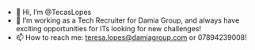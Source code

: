 - 👋 Hi, I’m @TecasLopes
- 👀 I’m working as a Tech Recruiter for Damia Group, and always have exciting opportunities for ITs looking for new challenges!
- 📫 How to reach me: teresa.lopes@damiagroup.com or 07894239008!

<!---
TecasLopes/TecasLopes is a ✨ special ✨ repository because its `README.md` (this file) appears on your GitHub profile.
You can click the Preview link to take a look at your changes.
--->

